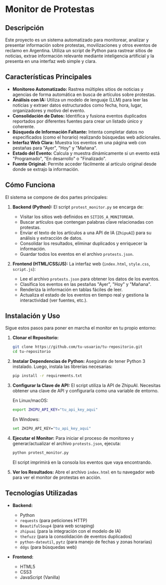 # Monitor de Protestas

## Descripción

Este proyecto es un sistema automatizado para monitorear, analizar y presentar información sobre protestas, movilizaciones y otros eventos de reclamo en Argentina. Utiliza un script de Python para rastrear sitios de noticias, extrae información relevante mediante inteligencia artificial y la presenta en una interfaz web simple y clara.

## Características Principales

-   **Monitoreo Automatizado:** Rastrea múltiples sitios de noticias y agencias de forma automática en busca de artículos sobre protestas.
-   **Análisis con IA:** Utiliza un modelo de lenguaje (LLM) para leer las noticias y extraer datos estructurados como fecha, hora, lugar, organizadores y motivo del evento.
-   **Consolidación de Datos:** Identifica y fusiona eventos duplicados reportados por diferentes fuentes para crear un listado único y coherente.
-   **Búsqueda de Información Faltante:** Intenta completar datos no especificados (como el horario) realizando búsquedas web adicionales.
-   **Interfaz Web Clara:** Muestra los eventos en una página web con pestañas para "Ayer", "Hoy" y "Mañana".
-   **Estado del Evento:** Calcula y muestra dinámicamente si un evento está "Programado", "En desarrollo" o "Finalizado".
-   **Fuente Original:** Permite acceder fácilmente al artículo original desde donde se extrajo la información.

## Cómo Funciona

El sistema se compone de dos partes principales:

1.  **Backend (Python):** El script `protest_monitor.py` se encarga de:
    *   Visitar los sitios web definidos en `SITIOS_A_MONITOREAR`.
    *   Buscar artículos que contengan palabras clave relacionadas con protestas.
    *   Enviar el texto de los artículos a una API de IA (`ZhipuAI`) para su análisis y extracción de datos.
    *   Consolidar los resultados, eliminar duplicados y enriquecer la información.
    *   Guardar todos los eventos en el archivo `protests.json`.

2.  **Frontend (HTML/CSS/JS):** La interfaz web (`index.html`, `style.css`, `script.js`):
    *   Lee el archivo `protests.json` para obtener los datos de los eventos.
    *   Clasifica los eventos en las pestañas "Ayer", "Hoy" y "Mañana".
    *   Renderiza la información en tablas fáciles de leer.
    *   Actualiza el estado de los eventos en tiempo real y gestiona la interactividad (ver fuentes, etc.).

## Instalación y Uso

Sigue estos pasos para poner en marcha el monitor en tu propio entorno:

1.  **Clonar el Repositorio:**
    ```bash
    git clone https://github.com/tu-usuario/tu-repositorio.git
    cd tu-repositorio
    ```

2.  **Instalar Dependencias de Python:**
    Asegúrate de tener Python 3 instalado. Luego, instala las librerías necesarias:
    ```bash
    pip install -r requirements.txt
    ```

3.  **Configurar la Clave de API:**
    El script utiliza la API de ZhipuAI. Necesitas obtener una clave de API y configurarla como una variable de entorno.

    En Linux/macOS:
    ```bash
    export ZHIPU_API_KEY="tu_api_key_aqui"
    ```

    En Windows:
    ```bash
    set ZHIPU_API_KEY="tu_api_key_aqui"
    ```

4.  **Ejecutar el Monitor:**
    Para iniciar el proceso de monitoreo y generar/actualizar el archivo `protests.json`, ejecuta:
    ```bash
    python protest_monitor.py
    ```
    El script imprimirá en la consola los eventos que vaya encontrando.

5.  **Ver los Resultados:**
    Abre el archivo `index.html` en tu navegador web para ver el monitor de protestas en acción.

## Tecnologías Utilizadas

-   **Backend:**
    -   Python
    -   `requests` (para peticiones HTTP)
    -   `BeautifulSoup4` (para web scraping)
    -   `zhipuai` (para la integración con el modelo de IA)
    -   `thefuzz` (para la consolidación de eventos duplicados)
    -   `python-dateutil`, `pytz` (para manejo de fechas y zonas horarias)
    -   `ddgs` (para búsquedas web)

-   **Frontend:**
    -   HTML5
    -   CSS3
    -   JavaScript (Vanilla)
